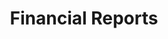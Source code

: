 ---
title: Financial Reports
seo_keywords: ENCASH ENTERTAINMENT
seo_description: ENCASH ENTERTAINMENT
type: "investor_category"
---